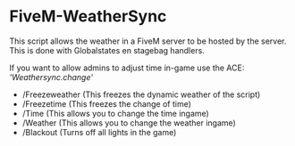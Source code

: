 # FiveM-WeatherSync
This script allows the weather in a FiveM server to be hosted by the server. This is done with Globalstates en stagebag handlers. 

If you want to allow admins to adjust time in-game use the ACE: *'Weathersync.change'*

- /Freezeweather (This freezes the dynamic weather of the script)
- /Freezetime (This freezes the change of time)
- /Time (This allows you to change the time ingame)
- /Weather (This allows you to change the weather ingame)
- /Blackout (Turns off all lights in the game)